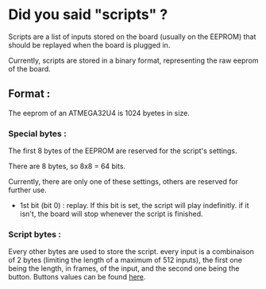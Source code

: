 # Did you said "scripts" ?

Scripts are a list of inputs stored on the board (usually on the EEPROM) that should be replayed when the board is plugged in.

Currently, scripts are stored in a binary format, representing the raw eeprom of the board.

## Format : 

The eeprom of an ATMEGA32U4 is 1024 byetes in size. 

### Special bytes :

The first 8 bytes of the EEPROM are reserved for the script's settings.

There are 8 bytes, so 8x8 = 64 bits. 

Currently, there are only one of these settings, others are reserved for further use.

- 1st bit (bit 0) : replay. If this bit is set, the script will play indefinitly. if it isn't, the board will stop whenever the script is finished.

### Script bytes :

Every other bytes are used to store the script. every input is a combinaison of 2 bytes (limiting the length of a maximum of 512 inputs), the first one being the length, in frames, of the input, and the second one being the button. Buttons values can be found [here](docs/buttons-reference.md).